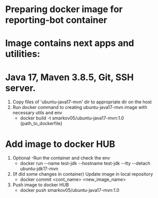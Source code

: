 # Preparing docker image for reporting-bot container
# Image contains next apps and utilities:
# Java 17, Maven 3.8.5, Git, SSH server.

1. Copy files of 'ubuntu-java17-mvn' dir to appropriate dir on the host
2. Run docker command to creating ubuntu-java17-mvn image with necessary utils and env
   * docker build -t smarkov05/ubuntu-java17-mvn:1.0 {path_to_dockerfile}

# Add image to docker HUB
1. Optional -Run the container and check the env
   * docker run --name test-jdk --hostname test-jdk --tty --detach ubuntu-jdk17-mvn
2. (If did some changes in container) Update image in local repository
   * docker commit <cont_name> <new_image_name>
3. Push image to docker HUB
   * docker push smarkov05/ubuntu-java17-mvn:1.0
   